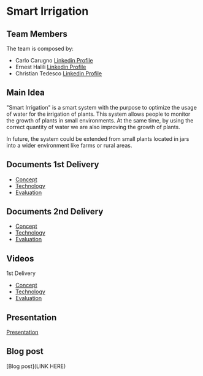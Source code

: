 # Smart Irrigation

## Team Members

The team is composed by:
- Carlo Carugno [Linkedin Profile](https://www.linkedin.com/in/carlo-carugno-b50331142/)
- Ernest Halili  [Linkedin Profile](https://www.linkedin.com/in/ernest-halili-a9b37b19a/)
- Christian Tedesco [Linkedin Profile](https://www.linkedin.com/in/christian-tedesco/)

## Main Idea

"Smart Irrigation" is a smart system with the purpose to optimize the usage of water for the irrigation of plants. This system allows people to monitor the growth of plants in small environments. At the same time, by using the correct quantity of water we are also improving the growth of plants.

In future, the system could be extended from small plants located in jars into a wider environment like farms or rural areas.
## Documents 1st Delivery

- [Concept](https://github.com/ernesthalili/IoT_Group-Project/blob/main/first_delivery/Concept.md)
- [Technology](https://github.com/ernesthalili/IoT_Group-Project/blob/main/first_delivery/Technology.md)
- [Evaluation](https://github.com/ernesthalili/IoT_Group-Project/blob/main/first_delivery/Evaluation.md)

## Documents 2nd Delivery

- [Concept](https://github.com/ernesthalili/IoT_Group-Project/blob/main/second_delivery/Concept.md)
- [Technology](https://github.com/ernesthalili/IoT_Group-Project/blob/main/second_delivery/Technology.md)
- [Evaluation](https://github.com/ernesthalili/IoT_Group-Project/blob/main/second_delivery/Evaluation.md)


## Videos
1st Delivery
- [Concept](https://youtu.be/OTDYbn3pogg)
- [Technology](https://youtu.be/2WR6uNvh0WM)
- [Evaluation](https://youtu.be/cgqzwgAwRc0)

## Presentation

[Presentation](https://www.canva.com/design/DAE-a1W0QuQ/ajFGjsr9k0angRBRUVlvXw/view?utm_content=DAE-a1W0QuQ&utm_campaign=designshare&utm_medium=link&utm_source=publishpresent)

## Blog post

[Blog post](LINK HERE)

